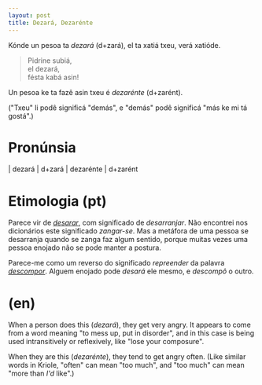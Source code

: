 ```yaml
---
layout: post
title: Dezará, Dezarénte
---
```


Kónde un pesoa ta *dezará* (d+zará), el ta xatiá txeu, verá xatióde.

> Pidrine subiá,
> <br/>el dezará,
> <br/>fésta kabá asin!

Un pesoa ke ta fazê asin txeu é *dezarénte* (d+zarént).

("Txeu" li podê significá "demás", e "demás" podê significá "más ke mi tá gostá".)


# Pronúnsia

| dezará | d+zará
| dezarénte | d+zarént


# Etimologia (pt)

Parece vir de [*desarar*](https://dicionario.priberam.org/desarar), com significado de *desarranjar*.
Não encontrei nos dicionários este significado *zangar-se*.
Mas a metáfora de uma pessoa se desarranja quando se zanga faz algum sentido, porque muitas vezes uma
pessoa enojado não se pode manter a postura.

Parece-me como um reverso do significado *repreender* da palavra [*descompor*](http://aulete.com.br/descompor).
Alguem enojado pode *desará* ele mesmo, e *descompô* o outro.


# (en)

When a person does this (*dezará*), they get very angry.
It appears to come from a word meaning "to mess up, put in disorder", and in this case is being
used intransitively or reflexively, like "lose your composure".

When they are this (*dezarénte*), they tend to get angry often.
(Like similar words in Kriole, "often" can mean "too much", and "too much" can mean "more than *I'd* like".)
